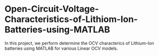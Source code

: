 # Open-Circuit-Voltage-Characteristics-of-Lithiom-Ion-Batteries-using-MATLAB
In this project, we perform determine the OCV characterics of Lithium-Ion batteries using MATLAB for various Linear OCV models.
